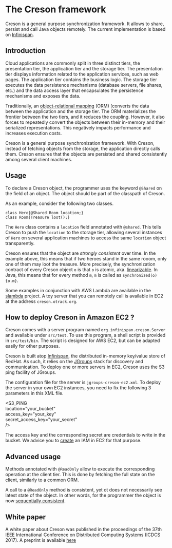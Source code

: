 #  The Creson framework

Creson is a general purpose synchronization framework.
It allows to share, persist and call Java objects remotely.
The current implementation is based on [Infinispan](http://infinispan.org/).

## Introduction

Cloud applications are commonly split in three distinct tiers, the presentation tier, the application tier and the storage tier.
The presentation tier displays information related to the application services, such as web pages.
The application tier contains the business logic.
The storage tier executes the data persistence mechanisms (database servers, file shares, etc.) and the data access layer that encapsulates the persistence mechanisms and exposes the data.

Traditionally, an [object-relational mapping](https://en.wikipedia.org/wiki/Object-relational_mapping
) (ORM) [converts the data between the application and the storage tier.
The ORM materializes the frontier between the two tiers, and it reduces the coupling. 
However, it also forces to repeatedly convert the objects between their in-memory and their serialized representations.
This negatively impacts performance and increases execution costs.

Creson is a general purpose synchronization framework.
With Creson, instead of fetching objects from the storage, the application directly calls them.
Creson ensures that the objects are persisted and shared consistently among several client machines.

## Usage 

To declare a Creson object, the programmer uses the keyword `@Shared` on the field of an object.
The object should be part of the classpath of Creson.

As an example, consider the following two classes.

	class Hero{@Shared Room location;}
	class Room{Treasure loot();}

The `Hero` class contains a `location` field annotated with `@shared`.
This tells Creson to push the `location` to the storage tier, allowing several instances of `Hero` on several application machines to access the same `location` object transparently.

Creson ensures that the object are _strongly consistent_ over time.
In the example above, this means that if two heroes stand in the same rooom, only one of them may loot the treasure.
More precisely, the synchronization contract of every Creson object `o` is that `o` is atomic, aka. [linearizable](https://en.wikipedia.org/wiki/Linearizability).
In Java, this means that for every method `m`, `m` is called as `synchronized(o){o.m}`.

Some examples in conjunction with AWS Lambda are available in the [slambda](https://github.com/otrack/slambda) project.
A toy server that you can remotely call is available in EC2 at the address `creson.otrack.org`.

## How to deploy Creson in Amazon EC2 ?

Creson comes with a server program named `org.infinispan.creson.Server` and available under `src/test`.
To use this program, a shell script is provided in `src/test/bin`.
The script is designed for AWS EC2, but can be adapted easily for other purposes.

Creson is built atop [Infinispan](http://infinispan.org/), the distributed in-memory key/value store of RedHat.
As such, it relies on the [JGroups](http://www.jgroups.org/) stack for discovery and communication.
To deploy one or more servers in EC2, Creson uses the S3 ping facility of JGroups.

The configuration file for the server is `jgroups-creson-ec2.xml`.
To deploy the server in your own EC2 instances, you need to fix the following 3 parameters in this XML file. 

<S3_PING   
    location="your_bucket"  
    access_key="your_key"  
    secret_access_key="your_secret"  
    />

The access key and the corresponding secret are credentials to write in the bucket.
We advice you to [create](http://docs.aws.amazon.com/AmazonS3/latest/dev/using-iam-policies.html) an IAM in EC2 for that purpose.

## Advanced usage

Methods annotated with `@ReadOnly` allow to execute the corresponding operation at the client tier.
This is done by fetching the full state on the client, similarly to a common ORM.

A call to a `@ReadOnly` method is consistent, yet ot does not necessarily see latest state of the object.
In other words, for the programmer the object is now [sequentially consistent](https://en.wikipedia.org/wiki/Sequential_consistency).

## White paper

A white paper about Creson was published in the proceedings of the 37th IEEE International Conference on Distributed Computing Systems (ICDCS 2017). 
A preprint is available [here](https://drive.google.com/open?id=0BwFkGepvBDQoR3FNQk9VY1U2Q1U)
